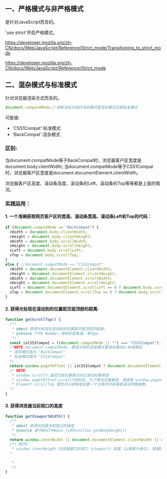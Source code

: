 ## 一、严格模式与非严格模式
是针对JavaScript而言的。

'use strict'开启严格模式。

<https://developer.mozilla.org/zh-CN/docs/Web/JavaScript/Reference/Strict_mode/Transitioning_to_strict_mode>

<https://developer.mozilla.org/zh-CN/docs/Web/JavaScript/Reference/Strict_mode>

## 二、混杂模式与标准模式
针对浏览器渲染方式而言的。

```js
document.compateMode;//获取当前文档的渲染模式是混杂模式还是标准模式
```

可能值:

- 'CSS1Compat':标准模式
- 'BackCompat':混杂模式

### 区别:

当document.compatMode等于BackCompat时，浏览器客户区宽度是document.body.clientWidth;
当document.compatMode等于CSS1Compat时，浏览器客户区宽度是document.documentElement.clientWidth。

浏览器客户区高度、滚动条高度、滚动条的Left、滚动条的Top等等都是上面的情况。

### 实践运用：
#### 1. 一个准确获取网页客户区的宽高、滚动条宽高、滚动条Left和Top的代码：

```js
if (document.compatMode == "BackCompat") {
  cWidth = document.body.clientWidth;
  cHeight = document.body.clientHeight;
  sWidth = document.body.scrollWidth;
  sHeight = document.body.scrollHeight;
  sLeft = document.body.scrollLeft;
  sTop = document.body.scrollTop;
}
else { //document.compatMode == "CSS1Compat"
  cWidth = document.documentElement.clientWidth;
  cHeight = document.documentElement.clientHeight;
  sWidth = document.documentElement.scrollWidth;
  sHeight = document.documentElement.scrollHeight;
  sLeft = document.documentElement.scrollLeft == 0 ? document.body.scrollLeft : document.documentElement.scrollLeft;
  sTop = document.documentElement.scrollTop == 0 ? document.body.scrollTop : document.documentElement.scrollTop;
}

```

#### 2. 获得光标现在滚动到的位置距页面顶部的距离:

```js
function getScrollTop() { 
  /**
   * @dest 获得光标现在滚动到的位置距页面顶部的距离。
   * @return TYPE Number,得到的距离值，单位px
   */
  const isCSS1Compat = ((document.compatMode || "") === "CSS1Compat");
  /*NOTE:document.compatMode：表明文档的渲染模式是混杂模式or标准模式
  * 混杂模式值为 "BackCompat"
  * 标准模式值为 "CSS1Compat"
  */
  return window.pageYOffset || isCSS1Compat ? document.documentElement.scrollTop : document.body.srcollTop;
  /* NOTE:
   * window.scrollY:返回文档在垂直方向已滚动的像素值
   * window.pageYOffset:scrollY的别名。为了跨浏览器兼容，请使用 window.pageYOffset 代替 window.scrollY。但IE9以下两种属性都不支持，需要使用scrollTop
   * Element.scrollTop 属性可以获取或设置一个元素的内容垂直滚动的像素数。
  */
}
```

#### 3. 获得浏览器当前视口的高度
```js
function getViewportWidth() {
  /**
   * @dest 获得浏览器当前视口的高度
   * @source 源于NEXT中main.js的function getBodyHeight()
   */
  return window.innerWidth || document.documentElement.clientWidth || document.body.clientWidth;
  /** NOTE：
   * window.innerHeight:浏览器窗口的视口（viewport）高度（以像素为单位），就是DOM在浏览器窗口中能看到的那部分的高度。如果存在水平滚动条，则包括它；如果底部是控制台窗口，则去除了控制台窗口的高度
  * 

   * 
   */
}

```